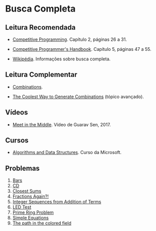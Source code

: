 Busca Completa
==============


Leitura Recomendada
-------------------

- [Competitive Programming](https://cpbook.net/#CP1details). Capítulo 2, páginas 26 a 31.

- [Competitive Programmer's Handbook](https://cses.fi/book.html). Capítulo 5, páginas 47 a 55.

- [Wikipédia](https://en.wikipedia.org/wiki/Brute-force_search). Informações sobre busca completa.

Leitura Complementar
--------------------

- [Combinations](http://rosettacode.org/wiki/Combinations#C.2B.2B).

- [The Coolest Way to Generate Combinations](https://pdfs.semanticscholar.org/546c/00847913a5c62feb6dd2d3337ce57c4eefb5.pdf) (tópico avançado).

Vídeos
------

- [Meet in the Middle](https://www.youtube.com/watch?v=57SUNQL4JFA). Vídeo de Guarav Sen, 2017.


Cursos
------

- [Algorithms and Data Structures](https://www.edx.org/course/algorithms-data-structures-microsoft-dev285x-1). Curso da Microsoft.

Problemas
---------

1. [Bars](https://uva.onlinejudge.org/index.php?option=com_onlinejudge&Itemid=8&category=24&page=show_problem&problem=3886)
1. [CD](https://uva.onlinejudge.org/index.php?option=com_onlinejudge&Itemid=8&category=24&page=show_problem&problem=565)
1. [Closest Sums](https://uva.onlinejudge.org/index.php?option=com_onlinejudge&Itemid=8&category=24&page=show_problem&problem=1428)
1. [Fractions Again?!](https://uva.onlinejudge.org/index.php?option=com_onlinejudge&Itemid=8&category=24&page=show_problem&problem=1917)
1. [Integer Sequences from Addition of Terms](https://uva.onlinejudge.org/index.php?option=com_onlinejudge&Itemid=8&category=24&page=show_problem&problem=868)
1. [LED Test](https://uva.onlinejudge.org/index.php?option=com_onlinejudge&Itemid=8&category=24&page=show_problem&problem=357)
1. [Prime Ring Problem](https://uva.onlinejudge.org/index.php?option=com_onlinejudge&Itemid=8&category=24&page=show_problem&problem=465)
1. [Simple Equations](https://uva.onlinejudge.org/index.php?option=com_onlinejudge&Itemid=8&category=24&page=show_problem&problem=2612)
1. [The path in the colored field](https://uva.onlinejudge.org/index.php?option=com_onlinejudge&Itemid=8&category=24&page=show_problem&problem=1043)
